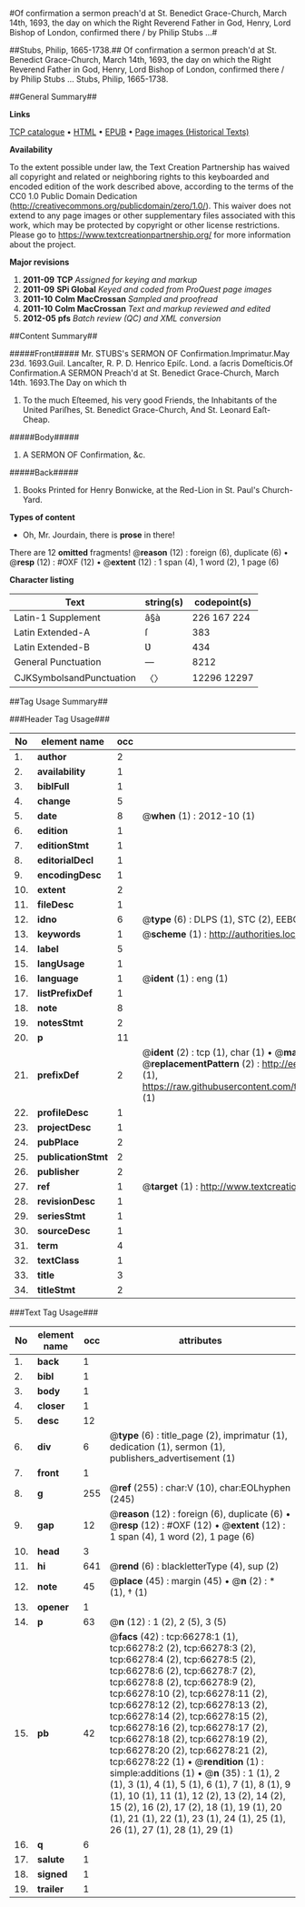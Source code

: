 #Of confirmation a sermon preach'd at St. Benedict Grace-Church, March 14th, 1693, the day on which the Right Reverend Father in God, Henry, Lord Bishop of London, confirmed there / by Philip Stubs ...#

##Stubs, Philip, 1665-1738.##
Of confirmation a sermon preach'd at St. Benedict Grace-Church, March 14th, 1693, the day on which the Right Reverend Father in God, Henry, Lord Bishop of London, confirmed there / by Philip Stubs ...
Stubs, Philip, 1665-1738.

##General Summary##

**Links**

[TCP catalogue](http://www.ota.ox.ac.uk/tcp/)  • 
[HTML](http://tei.it.ox.ac.uk/tcp/Texts-HTML/free/A61/A61900.html)  • 
[EPUB](http://tei.it.ox.ac.uk/tcp/Texts-EPUB/free/A61/A61900.epub) • 
[Page images (Historical Texts)](https://historicaltexts.jisc.ac.uk/eebo-12719561e)

**Availability**

To the extent possible under law, the Text Creation Partnership has waived all copyright and related or neighboring rights to this keyboarded and encoded edition of the work described above, according to the terms of the CC0 1.0 Public Domain Dedication (http://creativecommons.org/publicdomain/zero/1.0/). This waiver does not extend to any page images or other supplementary files associated with this work, which may be protected by copyright or other license restrictions. Please go to https://www.textcreationpartnership.org/ for more information about the project.

**Major revisions**

1. __2011-09__ __TCP__ *Assigned for keying and markup*
1. __2011-09__ __SPi Global__ *Keyed and coded from ProQuest page images*
1. __2011-10__ __Colm MacCrossan__ *Sampled and proofread*
1. __2011-10__ __Colm MacCrossan__ *Text and markup reviewed and edited*
1. __2012-05__ __pfs__ *Batch review (QC) and XML conversion*

##Content Summary##

#####Front#####
Mr. STUBS's SERMON OF Confirmation.Imprimatur.May 23d. 1693.Guil. Lancaſter, R. P. D. Henrico Epiſc. Lond. a ſacris Domeſticis.Of Confirmation.A SERMON Preach'd at St. Benedict Grace-Church, March 14th. 1693.The Day on which th
1. To the much Eſteemed, his very good Friends, the Inhabitants of the United Pariſhes, St. Benedict Grace-Church, And St. Leonard Eaſt-Cheap.

#####Body#####

1. A SERMON OF Confirmation, &c.

#####Back#####

1. Books Printed for Henry Bonwicke, at the Red-Lion in St. Paul's Church-Yard.

**Types of content**

  * Oh, Mr. Jourdain, there is **prose** in there!

There are 12 **omitted** fragments! 
 @__reason__ (12) : foreign (6), duplicate (6)  •  @__resp__ (12) : #OXF (12)  •  @__extent__ (12) : 1 span (4), 1 word (2), 1 page (6)

**Character listing**


|Text|string(s)|codepoint(s)|
|---|---|---|
|Latin-1 Supplement|â§à|226 167 224|
|Latin Extended-A|ſ|383|
|Latin Extended-B|Ʋ|434|
|General Punctuation|—|8212|
|CJKSymbolsandPunctuation|〈〉|12296 12297|

##Tag Usage Summary##

###Header Tag Usage###

|No|element name|occ|attributes|
|---|---|---|---|
|1.|__author__|2||
|2.|__availability__|1||
|3.|__biblFull__|1||
|4.|__change__|5||
|5.|__date__|8| @__when__ (1) : 2012-10 (1)|
|6.|__edition__|1||
|7.|__editionStmt__|1||
|8.|__editorialDecl__|1||
|9.|__encodingDesc__|1||
|10.|__extent__|2||
|11.|__fileDesc__|1||
|12.|__idno__|6| @__type__ (6) : DLPS (1), STC (2), EEBO-CITATION (1), OCLC (1), VID (1)|
|13.|__keywords__|1| @__scheme__ (1) : http://authorities.loc.gov/ (1)|
|14.|__label__|5||
|15.|__langUsage__|1||
|16.|__language__|1| @__ident__ (1) : eng (1)|
|17.|__listPrefixDef__|1||
|18.|__note__|8||
|19.|__notesStmt__|2||
|20.|__p__|11||
|21.|__prefixDef__|2| @__ident__ (2) : tcp (1), char (1)  •  @__matchPattern__ (2) : ([0-9\-]+):([0-9IVX]+) (1), (.+) (1)  •  @__replacementPattern__ (2) : http://eebo.chadwyck.com/downloadtiff?vid=$1&page=$2 (1), https://raw.githubusercontent.com/textcreationpartnership/Texts/master/tcpchars.xml#$1 (1)|
|22.|__profileDesc__|1||
|23.|__projectDesc__|1||
|24.|__pubPlace__|2||
|25.|__publicationStmt__|2||
|26.|__publisher__|2||
|27.|__ref__|1| @__target__ (1) : http://www.textcreationpartnership.org/docs/. (1)|
|28.|__revisionDesc__|1||
|29.|__seriesStmt__|1||
|30.|__sourceDesc__|1||
|31.|__term__|4||
|32.|__textClass__|1||
|33.|__title__|3||
|34.|__titleStmt__|2||


###Text Tag Usage###

|No|element name|occ|attributes|
|---|---|---|---|
|1.|__back__|1||
|2.|__bibl__|1||
|3.|__body__|1||
|4.|__closer__|1||
|5.|__desc__|12||
|6.|__div__|6| @__type__ (6) : title_page (2), imprimatur (1), dedication (1), sermon (1), publishers_advertisement (1)|
|7.|__front__|1||
|8.|__g__|255| @__ref__ (255) : char:V (10), char:EOLhyphen (245)|
|9.|__gap__|12| @__reason__ (12) : foreign (6), duplicate (6)  •  @__resp__ (12) : #OXF (12)  •  @__extent__ (12) : 1 span (4), 1 word (2), 1 page (6)|
|10.|__head__|3||
|11.|__hi__|641| @__rend__ (6) : blackletterType (4), sup (2)|
|12.|__note__|45| @__place__ (45) : margin (45)  •  @__n__ (2) : * (1), † (1)|
|13.|__opener__|1||
|14.|__p__|63| @__n__ (12) : 1 (2), 2 (5), 3 (5)|
|15.|__pb__|42| @__facs__ (42) : tcp:66278:1 (1), tcp:66278:2 (2), tcp:66278:3 (2), tcp:66278:4 (2), tcp:66278:5 (2), tcp:66278:6 (2), tcp:66278:7 (2), tcp:66278:8 (2), tcp:66278:9 (2), tcp:66278:10 (2), tcp:66278:11 (2), tcp:66278:12 (2), tcp:66278:13 (2), tcp:66278:14 (2), tcp:66278:15 (2), tcp:66278:16 (2), tcp:66278:17 (2), tcp:66278:18 (2), tcp:66278:19 (2), tcp:66278:20 (2), tcp:66278:21 (2), tcp:66278:22 (1)  •  @__rendition__ (1) : simple:additions (1)  •  @__n__ (35) : 1 (1), 2 (1), 3 (1), 4 (1), 5 (1), 6 (1), 7 (1), 8 (1), 9 (1), 10 (1), 11 (1), 12 (2), 13 (2), 14 (2), 15 (2), 16 (2), 17 (2), 18 (1), 19 (1), 20 (1), 21 (1), 22 (1), 23 (1), 24 (1), 25 (1), 26 (1), 27 (1), 28 (1), 29 (1)|
|16.|__q__|6||
|17.|__salute__|1||
|18.|__signed__|1||
|19.|__trailer__|1||
